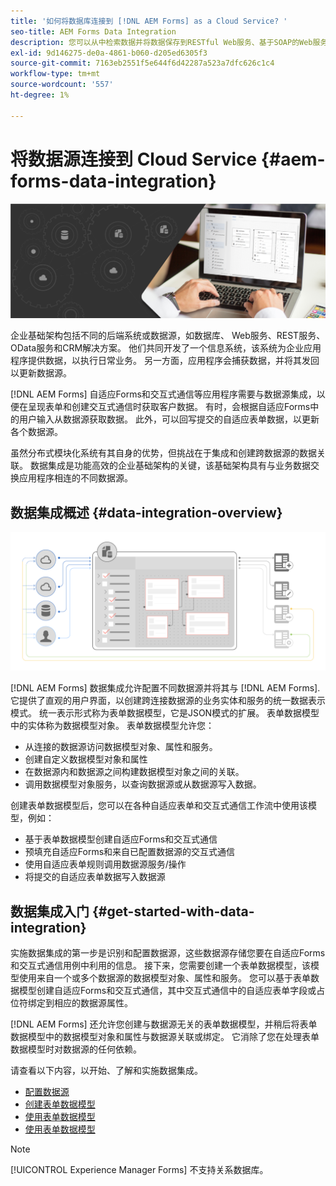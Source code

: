```yaml
---
title: '如何将数据库连接到 [!DNL AEM Forms] as a Cloud Service? '
seo-title: AEM Forms Data Integration
description: 您可以从中检索数据并将数据保存到RESTful Web服务、基于SOAP的Web服务和OData服务 [!DNL AEM Forms] as a Cloud Service。 该服务提供了专用工具，用于检索、测试、验证数据并将数据发送到各种类型的数据源。
exl-id: 9d146275-de0a-4861-b060-d205ed6305f3
source-git-commit: 7163eb2551f5e644f6d42287a523a7dfc626c1c4
workflow-type: tm+mt
source-wordcount: '557'
ht-degree: 1%

---
```


# 将数据源连接到 Cloud Service {#aem-forms-data-integration}

![数据集成](do-not-localize/data-integeration.png)

企业基础架构包括不同的后端系统或数据源，如数据库、 Web服务、REST服务、OData服务和CRM解决方案。 他们共同开发了一个信息系统，该系统为企业应用程序提供数据，以执行日常业务。 另一方面，应用程序会捕获数据，并将其发回以更新数据源。

[!DNL AEM Forms] 自适应Forms和交互式通信等应用程序需要与数据源集成，以便在呈现表单和创建交互式通信时获取客户数据。 有时，会根据自适应Forms中的用户输入从数据源获取数据。 此外，可以回写提交的自适应表单数据，以更新各个数据源。

虽然分布式模块化系统有其自身的优势，但挑战在于集成和创建跨数据源的数据关联。 数据集成是功能高效的企业基础架构的关键，该基础架构具有与业务数据交换应用程序相连的不同数据源。

## 数据集成概述 {#data-integration-overview}

![aem-forms-data-integration](assets/aem-forms-data-integeration.png)

[!DNL AEM Forms] 数据集成允许配置不同数据源并将其与 [!DNL AEM Forms]. 它提供了直观的用户界面，以创建跨连接数据源的业务实体和服务的统一数据表示模式。 统一表示形式称为表单数据模型，它是JSON模式的扩展。 表单数据模型中的实体称为数据模型对象。 表单数据模型允许您：

* 从连接的数据源访问数据模型对象、属性和服务。
* 创建自定义数据模型对象和属性
* 在数据源内和数据源之间构建数据模型对象之间的关联。
* 调用数据模型对象服务，以查询数据源或从数据源写入数据。

创建表单数据模型后，您可以在各种自适应表单和交互式通信工作流中使用该模型，例如：

* 基于表单数据模型创建自适应Forms和交互式通信
* 预填充自适应Forms和来自已配置数据源的交互式通信
* 使用自适应表单规则调用数据源服务/操作
* 将提交的自适应表单数据写入数据源

## 数据集成入门 {#get-started-with-data-integration}

实施数据集成的第一步是识别和配置数据源，这些数据源存储您要在自适应Forms和交互式通信用例中利用的信息。 接下来，您需要创建一个表单数据模型，该模型使用来自一个或多个数据源的数据模型对象、属性和服务。 您可以基于表单数据模型创建自适应Forms和交互式通信，其中交互式通信中的自适应表单字段或占位符绑定到相应的数据源属性。

[!DNL AEM Forms] 还允许您创建与数据源无关的表单数据模型，并稍后将表单数据模型中的数据模型对象和属性与数据源关联或绑定。 它消除了您在处理表单数据模型时对数据源的任何依赖。

请查看以下内容，以开始、了解和实施数据集成。

* [配置数据源](configure-data-sources.md)
* [创建表单数据模型](create-form-data-models.md)
* [使用表单数据模型](work-with-form-data-model.md)
* [使用表单数据模型](using-form-data-model.md)

>[!NOTE]
>
>[!UICONTROL Experience Manager Forms] 不支持关系数据库。
